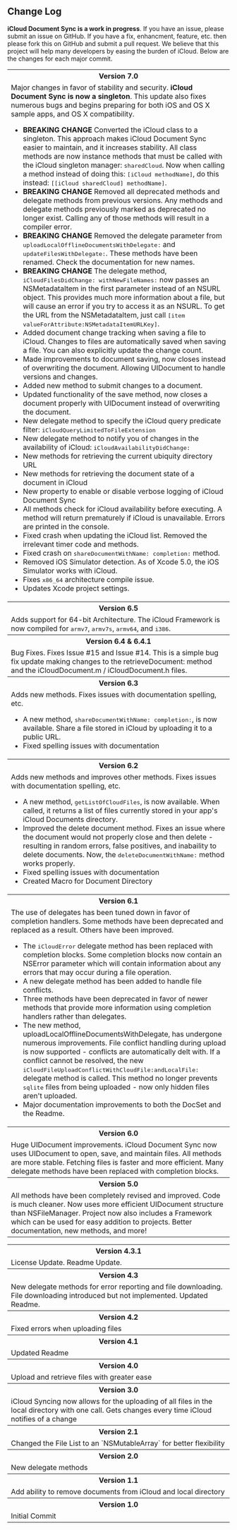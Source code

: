 ## Change Log
**iCloud Document Sync is a work in progress**. If you have an issue, please submit an issue on GitHub. If you have a fix, enhancment, feature, etc. then please fork this on GitHub and submit a pull request. We believe that this project will help many developers by easing the burden of iCloud. Below are the changes for each major commit.

<table>
    <tr><th colspan="2" style="text-align:center;"><b>Version 7.0</b></th></tr>
    <tr>
        <td>Major changes in favor of stability and security. <b>iCloud Document Sync is now a singleton</b>. This update also fixes numerous bugs and begins preparing for both iOS and OS X sample apps, and OS X compatibility.
            <ul>
                <li><b>BREAKING CHANGE</b> Converted the iCloud class to a singleton. This approach makes iCloud Document Sync easier to maintain, and it increases stability. All class methods are now instance methods that must be called with the iCloud singleton manager: <tt>sharedCloud</tt>. Now when calling a method instead of doing this: <tt>[iCloud methodName]</tt>, do this instead: <tt>[[iCloud sharedCloud] methodName]</tt>.</li>
                <li><b>BREAKING CHANGE</b> Removed all deprecated methods and delegate methods from previous versions. Any methods and delegate methods previously marked as deprecated no longer exist. Calling any of those methods will result in a compiler error.</li>
                <li><b>BREAKING CHANGE</b> Removed the delegate parameter from <tt>uploadLocalOfflineDocumentsWithDelegate:</tt> and <tt>updateFilesWithDelegate:</tt>. These methods have been renamed. Check the documentation for new names.</li>
                <li><b>BREAKING CHANGE</b> The delegate method, <tt>iCloudFilesDidChange: withNewFileNames:</tt> now passes an NSMetadataItem in the first parameter instead of an NSURL object. This provides much more information about a file, but will cause an error if you try to access it as an NSURL. To get the URL from the NSMetadataItem, just call <tt>[item valueForAttribute:NSMetadataItemURLKey]</tt>.
                <li>Added document change tracking when saving a file to iCloud. Changes to files are automatically saved when saving a file. You can also explicitly update the change count.</li>
                <li>Made improvements to document saving, now closes instead of overwriting the document. Allowing UIDocument to handle versions and changes.</li>
                <li>Added new method to submit changes to a document.</li>
                <li>Updated functionality of the save method, now closes a document properly with UIDocument instead of overwriting the document.</li>
                <li>New delegate method to specify the iCloud query predicate filter: <tt>iCloudQueryLimitedToFileExtension</tt></li>
                <li>New delegate method to notify you of changes in the availability of iCloud: <tt>iCloudAvailabilityDidChange:</tt></li>
                <li>New methods for retrieving the current ubiquity directory URL</li>
                <li>New methods for retrieving the document state of a document in iCloud</li>
                <li>New property to enable or disable verbose logging of iCloud Document Sync</li>
                <li>All methods check for iCloud availability before executing. A method will return prematurely if iCloud is unavailable. Errors are printed in the console.</li>
                <li>Fixed crash when updating the iCloud list. Removed the irrelevant timer code and methods.</li>
                <li>Fixed crash on <tt>shareDocumentWithName: completion:</tt> method.</li>
                <li>Removed iOS Simulator detection. As of Xcode 5.0, the iOS Simulator works with iCloud.</li>
                <li>Fixes <tt>x86_64</tt> architecture compile issue.</li>
                <li>Updates Xcode project settings.</li>
            </ul>
        </td>
    </tr>
    <tr><th colspan="2" style="text-align:center;"><b>Version 6.5</b></th></tr>
    <tr>
        <td>Adds support for 64-bit Architecture. The iCloud Framework is now compiled for <tt>armv7</tt>, <tt>armv7s</tt>, <tt>armv64</tt>, and <tt>i386</tt>.
        </td>
    </tr>
    <tr><th colspan="2" style="text-align:center;"><b>Version 6.4 & 6.4.1</b></th></tr>
    <tr>
        <td>Bug Fixes. Fixes Issue #15 and Issue #14. This is a simple bug fix update making changes to the retrieveDocument: method and the iCloudDocument.m / iCloudDocument.h files.
        </td>
    </tr>
    <tr><th colspan="2" style="text-align:center;"><b>Version 6.3</b></th></tr>
    <tr>
        <td>Adds new methods. Fixes issues with documentation spelling, etc.
            <ul>
                <li>A new method, <tt>shareDocumentWithName: completion:</tt>, is now available. Share a file stored in iCloud by uploading it to a public URL. </li>
                <li>Fixed spelling issues with documentation</li>
            </ul>
        </td>
    </tr>
    <tr><th colspan="2" style="text-align:center;"><b>Version 6.2</b></th></tr>
    <tr>
        <td>Adds new methods and improves other methods. Fixes issues with documentation spelling, etc.
            <ul>
                <li>A new method, <tt>getListOfCloudFiles</tt>, is now available. When called, it returns a list of files currently stored in your app's iCloud Documents directory. </li>
                <li>Improved the delete document method. Fixes an issue where the document would not properly close and then delete - resulting in random errors, false positives, and inabaility to delete documents. Now, the <tt>deleteDocumentWithName:</tt> method works properly.</li>
                <li>Fixed spelling issues with documentation</li>
                <li>Created Macro for Document Directory</li>
            </ul>
        </td>
    </tr>
    <tr><th colspan="2" style="text-align:center;"><b>Version 6.1</b></th></tr>
    <tr>
        <td>The use of delegates has been tuned down in favor of completion handlers. Some methods have been deprecated and replaced as a result. Others have been improved.
            <ul>
                <li>The <tt>iCloudError</tt> delegate method has been replaced with completion blocks. Some completion blocks now contain an NSError parameter which will contain information about any errors that may occur during a file operation. </li>
                <li>A new delegate method has been added to handle file conflicts.</li>
                <li>Three methods have been deprecated in favor of newer methods that provide more information using completion handlers rather than delegates.</li>
                <li>The new method, uploadLocalOfflineDocumentsWithDelegate, has undergone numerous improvements. File conflict handling during upload is now supported - conflicts are automatically delt with. If a conflict cannot be resolved, the new <tt>iCloudFileUploadConflictWithCloudFile:andLocalFile:</tt> delegate method is called. This method no longer prevents <tt>sqlite</tt> files from being uploaded - now only hidden files aren't uploaded.</li>
                <li>Major documentation improvements to both the DocSet and the Readme.</li>
            </ul>
        </td>
    </tr>
    <tr><th colspan="2" style="text-align:center;"><b>Version 6.0</b></th></tr>
    <tr>
        <td>Huge UIDocument improvements. iCloud Document Sync now uses UIDocument to open, save, and maintain files. All methods are more stable. Fetching files is faster and more efficient. Many delegate methods have been replaced with completion blocks.
        </td>
    </tr>
    <tr><th colspan="2" style="text-align:center;"><b>Version 5.0</b></th></tr>
    <tr>
        <td>All methods have been completely revised and improved. Code is much cleaner. Now uses more efficient UIDocument structure than NSFileManager. Project now also includes a Framework which can be used for easy addition to projects. Better documentation, new methods, and more!
        </td>
    </tr>
</table>

<table>
    <tr><th colspan="2" style="text-align:center;">Version 4.3.1</th></tr>
    <tr>
        <td>License Update. Readme Update.  </td>
    </tr>
    <tr><th colspan="2" style="text-align:center;">Version 4.3</th></tr>
    <tr>
        <td>New delegate methods for error reporting and file downloading. File downloading introduced but not implemented. Updated Readme.</td>
    </tr>
    <tr><th colspan="2" style="text-align:center;">Version 4.2</th></tr>
    <tr>
        <td>Fixed errors when uploading files</td>
    </tr>
    <tr><th colspan="2" style="text-align:center;">Version 4.1</th></tr>
    <tr>
        <td>Updated Readme</td>
    </tr>
    <tr><th colspan="2" style="text-align:center;"><b>Version 4.0</b></th></tr>
    <tr>
        <td>Upload and retrieve files with greater ease </td>
    </tr>
    <tr><th colspan="2" style="text-align:center;">Version 3.0</th></tr>
    <tr>
        <td>iCloud Syncing now allows for the uploading of all files in the local directory with one call. Gets changes every time iCloud notifies of a change</td>
    </tr>
    <tr><th colspan="2" style="text-align:center;">Version 2.1</th></tr>
    <tr>
        <td>Changed the File List to an `NSMutableArray` for better flexibility</td>
    </tr>
    <tr><th colspan="2" style="text-align:center;">Version 2.0</th></tr>
    <tr>
        <td>New delegate methods</td>
    </tr>
    <tr><th colspan="2" style="text-align:center;"><b>Version 1.1</b></th></tr>
    <tr>
        <td>Add ability to remove documents from iCloud and local directory</td>
    </tr>
    <tr><th colspan="2" style="text-align:center;"><b>Version 1.0</b></th></tr>
    <tr>
        <td>Initial Commit</td>
    </tr>
</table>